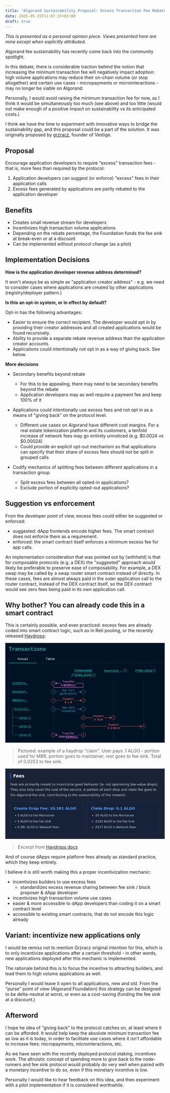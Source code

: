 ```yaml
---
title: "Algorand Sustainability Proposal: Excess Transaction Fee Rebate"
date: 2025-05-15T11:07:37+03:00
draft: true
---
```


_This is presented as a personal opinion piece. Views presented here are mine except when explicitly attributed._

Algorand fee sustainability has recently come back into the community spotlight.

In this debate, there is considerable traction behind the notion that increasing the minimum transaction fee will negatively impact adoption: high volume applications may reduce their on-chain volume (or stop altogether) and certain use cases - micropayments or microinteractions - may no longer be viable on Algorand.

Personally, I would avoid raising the minimum transaction fee for now, as I think it would be simultaneously too much (see above) and too little (would not make enough of a positive impact on sustainability vs its anticipated costs.)

I think we have the time to experiment with innovative ways to bridge the sustainability gap, and this proposal could be a part of the solution. It was originally proposed by [grzracz](https://x.com/grzracz), founder of Vestige.

## Proposal

Encourage application developers to require "excess" transaction fees - that is, more fees than required by the protocol:

1) Application developers can suggest (or enforce) "excess" fees in their application calls
2) Excess fees generated by applications are partly rebated to the application developer

## Benefits

- Creates small revenue stream for developers
- Incentivizes high transaction volume applications
- Depending on the rebate percentage, the Foundation funds the fee sink at break-even or at a discount
- Can be implemented without protocol change (as a pilot)

## Implementation Decisions

**How is the application developer revenue address determined?**

It won't always be as simple as "application creator address" - e.g. we need to consider cases where applications are created by other applications (registry/deployer pattern.)

**Is this an opt-in system, or in effect by default?**

Opt-in has the following advantages:

- Easier to ensure the correct recipient. The developer would opt in by providing their creator addresses and all created applications would be found recursively.
- Ability to provide a separate rebate revenue address than the application creator accounts.
- Applications could intentionally not opt in as a way of giving back. See below.

**More decisions**

- Secondary benefits beyond rebate
  - For this to be appealing, there may need to be secondary benefits beyond the rebate
  - Application developers may as well require a payment fee and keep 100% of it

- Applications could intentionally use excess fees and not opt in as a means of "giving back" on the protocol level.
  - Different use cases on Algorand have different cost margins. For a real estate tokenization platform and its customers, a tenfold increase of network fees may go entirely unnoticed (e.g. $0.0024 vs $0.00024)
  - Could provide an explicit opt-out mechanism so that applications can specify that their share of excess fees should not be split in grouped calls

- Codify mechanics of splitting fees between different applications in a transaction group
  - Split excess fees between all opted-in applications?
  - Exclude portion of explicitly opted-out applications?

## Suggestion vs enforcement

From the developer point of view, excess fees could either be suggested or enforced:

- suggested: dApp frontends encode higher fees. The smart contract does not enforce them as a requirement.
- enforced: the smart contract itself enforces a minimum excess fee for app calls.

An implementation consideration that was pointed out by [withheld] is that for composable protocols (e.g. a DEX) the "suggested" approach would likely be preferable to preserve ease of composability. For example, a DEX swap may be called by a swap router smart contract instead of directly. In these cases, fees are almost always paid in the outer application call to the router contract, instead of the DEX contract itself, so the DEX contract would see zero fees being paid in its own application call.

## Why bother? You can already code this in a smart contract

This is certainly possible, and even practiced: excess fees are already coded into smart contract logic, such as in Reti pooling, or the recently released [Haydrops](https://drops.hay.app/drops):

![](lora.png)

> Pictured: example of a haydrop "claim".
> User pays .1 ALGO - portion used for MBR, portion goes to maintainer, rest goes to fee sink.
> Total of 0.0253 to fee sink.

![](./1747366674.png)
> Excerpt from [Haydrops docs](https://drops.hay.app/docs)

And of course dApps require platform fees already as standard practice, which they keep entirely.

I believe it is still worth making this a proper incentivization mechanic:

- incentivizes builders to use excess fees
  - standardizes excess revenue sharing between fee sink / block proposer & dApp developer
- incentivizes high transaction volume use cases
- easier & more accessible to dApp developers than coding it on a smart contract level
- accessible to existing smart contracts, that do not encode this logic already

## Variant: incentivize new applications only

I would be remiss not to mention Grzracz original intention for this, which is to only incentivize applications after a certain threshold - in other words, new applications deployed after this mechanic is implemented.

The rationale behind this is to focus the incentive to attracting builders, and lead them to high volume applications as well.

Personally I would leave it open to all applications, new and old. From the "purse" point of view (Algorand Foundation) this strategy can be designed to be delta-neutral at worst, or even as a cost-saving (funding the fee sink at a discount.)

## Afterword

 I hope he idea of "giving back" to the protocol catches on, at least where it can be afforded. It would help keep the absolute minimum transaction fee as low as it is today, in order to facilitate use cases where it isn't affordable to increase fees: micropayments, microinteractions, etc.

 As we have seen with the recently deployed protocol staking, incentives work. The altruistic concept of spending more to give back to the node-runners and fee sink protocol would probably do very well when paired with a monetary incentive to do so, even if this monetary incentive is low.

 Personally I would like to hear feedback on this idea, and then experiment with a pilot implementation if it is considered worthwhile.
